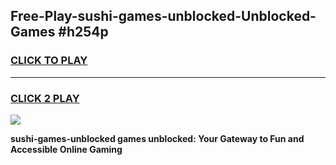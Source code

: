 
## Free-Play-sushi-games-unblocked-Unblocked-Games #h254p
<h3>
<a href="https://news.freeplayer.one?title=sushi-games-unblocked&ref=8M">CLICK TO PLAY</a></h3>
<hr>

<h3>
<a href="https://news.freeplayer.one?title=sushi-games-unblocked&ref=8M">CLICK 2 PLAY</a>
  
</h3>

<a href="https://news.freeplayer.one?title=sushi-games-unblocked&ref=8M"><img src="https://clearcache.store/games.png"></a>


**sushi-games-unblocked games unblocked: Your Gateway to Fun and Accessible Online Gaming**
